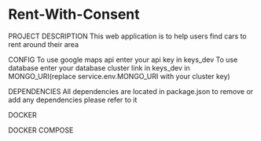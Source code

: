 # Rent-With-Consent
PROJECT DESCRIPTION
This web application is to help users find cars to rent around their area

CONFIG
To use google maps api enter your api key in keys_dev
To use database enter your database cluster link in keys_dev in MONGO_URI(replace service.env.MONGO_URI with your cluster key)

DEPENDENCIES
All dependencies are located in package.json to remove or add any dependencies please refer to it

DOCKER


DOCKER COMPOSE

